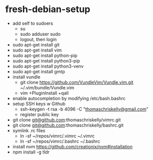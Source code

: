 # fresh-debian-setup

- add self to sudoers
  - su
  - sudo adduser <username> sudo
  - logout, then login
- sudo apt-get install git
- sudo apt-get install vim
- sudo apt-get install python-pip
- sudo apt-get install python3-pip
- sudo apt-get install python3-venv
- sudo apt-get install gmtp
- install vundle
  - git clone https://github.com/VundleVim/Vundle.vim.git ~/.vim/bundle/Vundle.vim
  - vim +PluginInstall +qall
- enable autocompletion by modifying /etc/bash.bashrc
- setup SSH keys w Github
  - ssh-keygen -t rsa -b 4096 -C "thomaschriskelly@gmail.com"
  - register public key
- git clone git@github.com:thomaschriskelly/vimrc.git
- git clone git@github.com:thomaschriskelly/bashrc.git
- symlink .rc files
  - ln -sf ~/repos/vimrc/.vimrc ~/.vimrc
  - ln -sf ~/repos/vimrc/.bashrc ~/.bashrc
- install nvm https://github.com/creationix/nvm#installation
- npm install -g tldr

